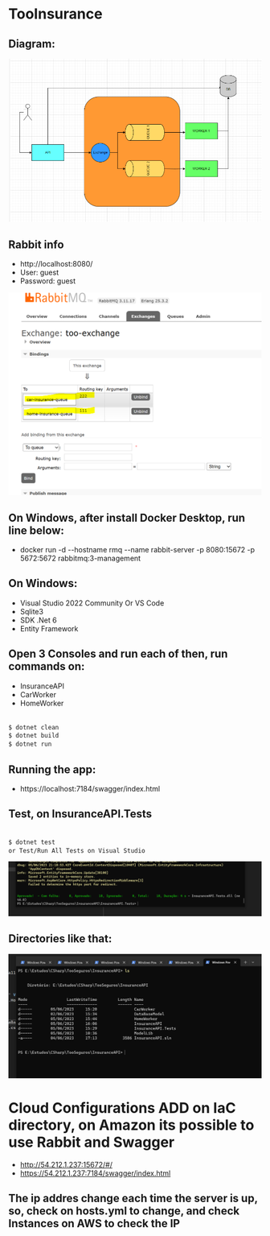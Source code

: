 
# TooInsurance

## Diagram:
![solution](./avalicao-tecnica-dados/doc/diagrama_teste.png)

## Rabbit info
 - http://localhost:8080/
 - User: guest
 - Password: guest

![prompt](./images/exchange.PNG)

## On Windows, after install Docker Desktop, run line below:
 - docker run -d --hostname rmq --name rabbit-server -p 8080:15672 -p 5672:5672 rabbitmq:3-management

## On Windows:
 - Visual Studio 2022 Community Or VS Code
 - Sqlite3
 - SDK .Net 6
 - Entity Framework

## Open 3 Consoles and run each of then, run commands on:
 - InsuranceAPI
 - CarWorker
 - HomeWorker

  ```bash
  
 $ dotnet clean
 $ dotnet build
 $ dotnet run 
 
 ```
 ## Running the app:
 - https://localhost:7184/swagger/index.html
 
 
## Test, on InsuranceAPI.Tests

 ```bash

 $ dotnet test
 or Test/Run All Tests on Visual Studio

 ``` 
 ![prompt](./images/TestesDemo.PNG)

## Directories like that:
 ![prompt](./images/directory.PNG)

 # Cloud Configurations ADD on IaC directory, on Amazon its possible to use Rabbit and Swagger
  - http://54.212.1.237:15672/#/
  - https://54.212.1.237:7184/swagger/index.html

 ## The ip addres change each time the server is up, so, check on hosts.yml to change, and check Instances on AWS to check the IP